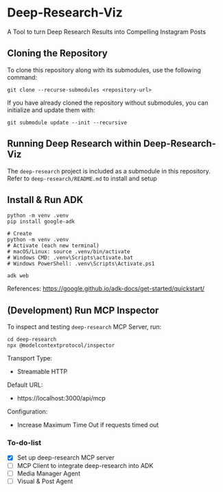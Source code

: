 # Deep-Research-Viz
A Tool to turn Deep Research Results into Compelling Instagram Posts

## Cloning the Repository
To clone this repository along with its submodules, use the following command:
```
git clone --recurse-submodules <repository-url>
```
If you have already cloned the repository without submodules, you can initialize and update them with:
```
git submodule update --init --recursive
```

## Running Deep Research within Deep-Research-Viz

The `deep-research` project is included as a submodule in this repository.
Refer to `deep-research/README.md` to install and setup

## Install & Run ADK
```
python -m venv .venv
pip install google-adk

# Create
python -m venv .venv
# Activate (each new terminal)
# macOS/Linux: source .venv/bin/activate
# Windows CMD: .venv\Scripts\activate.bat
# Windows PowerShell: .venv\Scripts\Activate.ps1

adk web
```

References: https://google.github.io/adk-docs/get-started/quickstart/

## (Development) Run MCP Inspector
To inspect and testing `deep-research` MCP Server, run:
```
cd deep-research
npx @modelcontextprotocol/inspector
```

Transport Type: 
- Streamable HTTP

Default URL:
- https://localhost:3000/api/mcp

Configuration:
- Increase Maximum Time Out if requests timed out

### To-do-list
- [X] Set up deep-research MCP server
- [ ] MCP Client to integrate deep-research into ADK
- [ ] Media Manager Agent
- [ ] Visual & Post Agent